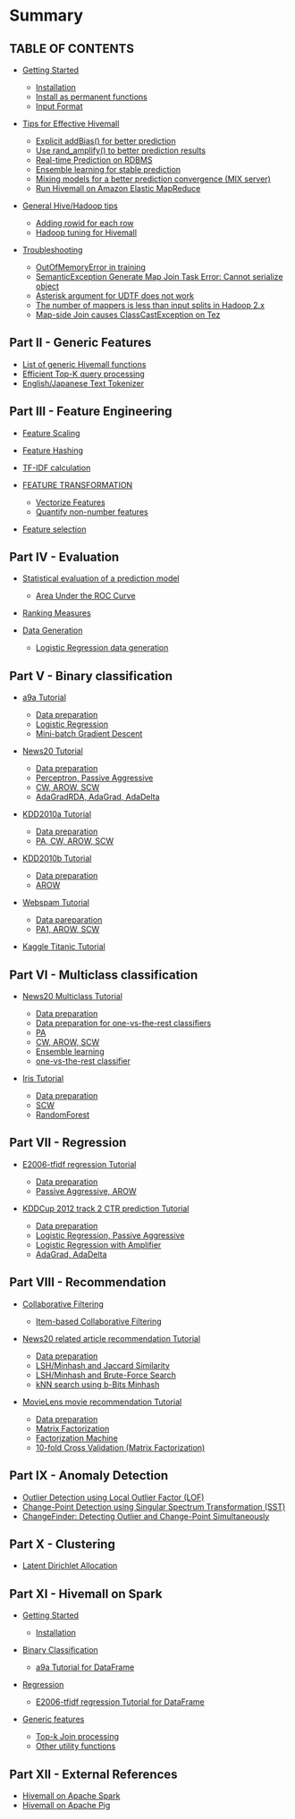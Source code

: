 <!--
  Licensed to the Apache Software Foundation (ASF) under one
  or more contributor license agreements.  See the NOTICE file
  distributed with this work for additional information
  regarding copyright ownership.  The ASF licenses this file
  to you under the Apache License, Version 2.0 (the
  "License"); you may not use this file except in compliance
  with the License.  You may obtain a copy of the License at

    http://www.apache.org/licenses/LICENSE-2.0

  Unless required by applicable law or agreed to in writing,
  software distributed under the License is distributed on an
  "AS IS" BASIS, WITHOUT WARRANTIES OR CONDITIONS OF ANY
  KIND, either express or implied.  See the License for the
  specific language governing permissions and limitations
  under the License.
-->

# Summary

## TABLE OF CONTENTS

* [Getting Started](getting_started/README.md)
    * [Installation](getting_started/installation.md)
    * [Install as permanent functions](getting_started/permanent-functions.md)
    * [Input Format](getting_started/input-format.md)

* [Tips for Effective Hivemall](tips/README.md)
    * [Explicit addBias() for better prediction](tips/addbias.md)
    * [Use rand_amplify() to better prediction results](tips/rand_amplify.md)
    * [Real-time Prediction on RDBMS](tips/rt_prediction.md)
    * [Ensemble learning for stable prediction](tips/ensemble_learning.md)
    * [Mixing models for a better prediction convergence (MIX server)](tips/mixserver.md)
    * [Run Hivemall on Amazon Elastic MapReduce](tips/emr.md)

* [General Hive/Hadoop tips](tips/general_tips.md)
    * [Adding rowid for each row](tips/rowid.md)
    * [Hadoop tuning for Hivemall](tips/hadoop_tuning.md)

* [Troubleshooting](troubleshooting/README.md)
    * [OutOfMemoryError in training](troubleshooting/oom.md)
    * [SemanticException Generate Map Join Task Error: Cannot serialize object](troubleshooting/mapjoin_task_error.md)
    * [Asterisk argument for UDTF does not work](troubleshooting/asterisk.md)
    * [The number of mappers is less than input splits in Hadoop 2.x](troubleshooting/num_mappers.md)
    * [Map-side Join causes ClassCastException on Tez](troubleshooting/mapjoin_classcastex.md)

## Part II - Generic Features

* [List of generic Hivemall functions](misc/generic_funcs.md)
* [Efficient Top-K query processing](misc/topk.md)
* [English/Japanese Text Tokenizer](misc/tokenizer.md)

## Part III - Feature Engineering

* [Feature Scaling](ft_engineering/scaling.md)
* [Feature Hashing](ft_engineering/hashing.md)
* [TF-IDF calculation](ft_engineering/tfidf.md)

* [FEATURE TRANSFORMATION](ft_engineering/ft_trans.md)
    * [Vectorize Features](ft_engineering/vectorizer.md)
    * [Quantify non-number features](ft_engineering/quantify.md)

* [Feature selection](ft_engineering/feature_selection.md)

## Part IV - Evaluation

* [Statistical evaluation of a prediction model](eval/stat_eval.md)
    * [Area Under the ROC Curve](eval/auc.md)
    
* [Ranking Measures](eval/rank.md)

* [Data Generation](eval/datagen.md)
    * [Logistic Regression data generation](eval/lr_datagen.md)

## Part V - Binary classification

* [a9a Tutorial](binaryclass/a9a.md)
    * [Data preparation](binaryclass/a9a_dataset.md)
    * [Logistic Regression](binaryclass/a9a_lr.md)
    * [Mini-batch Gradient Descent](binaryclass/a9a_minibatch.md)

* [News20 Tutorial](binaryclass/news20.md)
    * [Data preparation](binaryclass/news20_dataset.md)
    * [Perceptron, Passive Aggressive](binaryclass/news20_pa.md)
    * [CW, AROW, SCW](binaryclass/news20_scw.md)
    * [AdaGradRDA, AdaGrad, AdaDelta](binaryclass/news20_adagrad.md)

* [KDD2010a Tutorial](binaryclass/kdd2010a.md)
    * [Data preparation](binaryclass/kdd2010a_dataset.md)
    * [PA, CW, AROW, SCW](binaryclass/kdd2010a_scw.md)

* [KDD2010b Tutorial](binaryclass/kdd2010b.md)
    * [Data preparation](binaryclass/kdd2010b_dataset.md)
    * [AROW](binaryclass/kdd2010b_arow.md)

* [Webspam Tutorial](binaryclass/webspam.md)
    * [Data pareparation](binaryclass/webspam_dataset.md)
    * [PA1, AROW, SCW](binaryclass/webspam_scw.md)

* [Kaggle Titanic Tutorial](binaryclass/titanic_rf.md)

## Part VI - Multiclass classification

* [News20 Multiclass Tutorial](multiclass/news20.md)
    * [Data preparation](multiclass/news20_dataset.md)
    * [Data preparation for one-vs-the-rest classifiers](multiclass/news20_one-vs-the-rest_dataset.md)
    * [PA](multiclass/news20_pa.md)
    * [CW, AROW, SCW](multiclass/news20_scw.md)
    * [Ensemble learning](multiclass/news20_ensemble.md)
    * [one-vs-the-rest classifier](multiclass/news20_one-vs-the-rest.md)

* [Iris Tutorial](multiclass/iris.md)
    * [Data preparation](multiclass/iris_dataset.md)
    * [SCW](multiclass/iris_scw.md)
    * [RandomForest](multiclass/iris_randomforest.md)

## Part VII - Regression

* [E2006-tfidf regression Tutorial](regression/e2006.md)
    * [Data preparation](regression/e2006_dataset.md)
    * [Passive Aggressive, AROW](regression/e2006_arow.md)

* [KDDCup 2012 track 2 CTR prediction Tutorial](regression/kddcup12tr2.md)
    * [Data preparation](regression/kddcup12tr2_dataset.md)
    * [Logistic Regression, Passive Aggressive](regression/kddcup12tr2_lr.md)
    * [Logistic Regression with Amplifier](regression/kddcup12tr2_lr_amplify.md)
    * [AdaGrad, AdaDelta](regression/kddcup12tr2_adagrad.md)

## Part VIII - Recommendation

* [Collaborative Filtering](recommend/cf.md)
    * [Item-based Collaborative Filtering](recommend/item_based_cf.md)

* [News20 related article recommendation Tutorial](recommend/news20.md)
    * [Data preparation](multiclass/news20_dataset.md)
    * [LSH/Minhash and Jaccard Similarity](recommend/news20_jaccard.md)
    * [LSH/Minhash and Brute-Force Search](recommend/news20_knn.md)
    * [kNN search using b-Bits Minhash](recommend/news20_bbit_minhash.md)

* [MovieLens movie recommendation Tutorial](recommend/movielens.md)
    * [Data preparation](recommend/movielens_dataset.md)
    * [Matrix Factorization](recommend/movielens_mf.md)
    * [Factorization Machine](recommend/movielens_fm.md)
    * [10-fold Cross Validation (Matrix Factorization)](recommend/movielens_cv.md)

## Part IX - Anomaly Detection

* [Outlier Detection using Local Outlier Factor (LOF)](anomaly/lof.md)
* [Change-Point Detection using Singular Spectrum Transformation (SST)](anomaly/sst.md)
* [ChangeFinder: Detecting Outlier and Change-Point Simultaneously](anomaly/changefinder.md)

## Part X - Clustering

* [Latent Dirichlet Allocation](clustering/lda.md)

## Part XI - Hivemall on Spark

* [Getting Started](spark/getting_started/README.md)
    * [Installation](spark/getting_started/installation.md)

* [Binary Classification](spark/binaryclass/index.md)
    * [a9a Tutorial for DataFrame](spark/binaryclass/a9a_df.md)

* [Regression](spark/binaryclass/index.md)
    * [E2006-tfidf regression Tutorial for DataFrame](spark/regression/e2006_df.md)

* [Generic features](spark/misc/misc.md)
    * [Top-k Join processing](spark/misc/topk_join.md)
    * [Other utility functions](spark/misc/functions.md)

## Part XII - External References

* [Hivemall on Apache Spark](https://github.com/maropu/hivemall-spark)
* [Hivemall on Apache Pig](https://github.com/daijyc/hivemall/wiki/PigHome)


